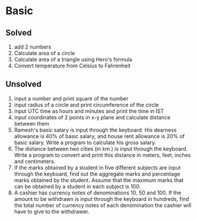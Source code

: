 # Basic

## Solved
1. add 2 numbers
1. Calculate area of a circle
1. Calculate area of a triangle using Hero's formula
1. Convert temperature from Celsius to Fahrenheit

## Unsolved
1. input a number and print square of the number
1. input radius of a circle and print circumference of the circle
1. input UTC time as hours and minutes and print the time in IST
1. input coordinates of 2 points in x-y plane and calculate distance between them
1. Ramesh's basic salary is input through the keyboard. His dearness allowance is 40% of basic salary, and house rent allowance is 20% of basic salary. Write a program to calculate his gross salary.
1. The distance between two cities (in km.) is input through the keyboard. Write a program to convert and print this distance in meters, feet, inches and centimeters.
1. If the marks obtained by a student in five different subjects are input through the keyboard, find out the aggregate marks and percentage marks obtained by the student. Assume that the maximum marks that can be obtained by a student in each subject is 100.
1. A cashier has currency notes of denominations 10, 50 and 100. If the amount to be withdrawn is input through the keyboard in hundreds, find the total number of currency notes of each denomination the cashier will have to give to the withdrawer.
